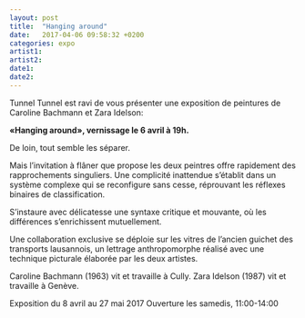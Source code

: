 ```yaml
---
layout: post
title:  "Hanging around"
date:   2017-04-06 09:58:32 +0200
categories: expo
artist1:
artist2:
date1:
date2:
---
```


Tunnel Tunnel est ravi de vous présenter une exposition de peintures de Caroline Bachmann et Zara Idelson:

**«Hanging around», vernissage le 6 avril à 19h.**

De loin, tout semble les séparer.

Mais l’invitation à flâner que propose les deux peintres offre rapidement des rapprochements singuliers. Une complicité inattendue s’établit dans un système complexe qui se reconfigure sans cesse, réprouvant les réflexes binaires de classification.

S’instaure avec délicatesse une syntaxe critique et mouvante, où les différences s’enrichissent mutuellement.

Une collaboration exclusive se déploie sur les vitres de l’ancien guichet des transports lausannois, un lettrage anthropomorphe réalisé avec une technique picturale élaborée par les deux artistes.

Caroline Bachmann (1963) vit et travaille à Cully.
Zara Idelson (1987) vit et travaille à Genève.

Exposition du 8 avril au 27 mai 2017
Ouverture les samedis, 11:00-14:00
